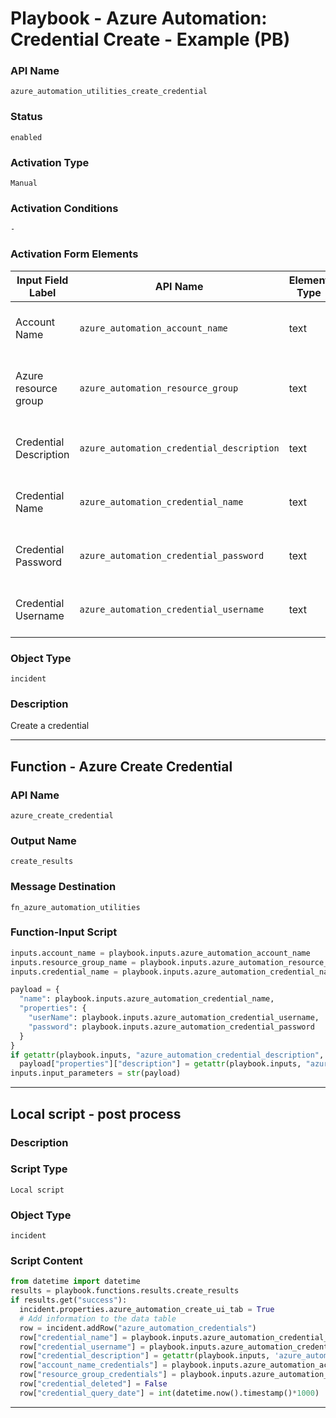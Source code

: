 <!--
    DO NOT MANUALLY EDIT THIS FILE
    THIS FILE IS AUTOMATICALLY GENERATED WITH resilient-sdk codegen
    Generated with resilient-sdk v51.0.0.1.486
-->

# Playbook - Azure Automation: Credential Create - Example (PB)

### API Name
`azure_automation_utilities_create_credential`

### Status
`enabled`

### Activation Type
`Manual`

### Activation Conditions
`-`

### Activation Form Elements
| Input Field Label | API Name | Element Type | Tooltip | Requirement |
| ----------------- | -------- | ------------ | ------- | ----------- |
| Account Name | `azure_automation_account_name` | text | Azure automation account name | Always |
| Azure resource group | `azure_automation_resource_group` | text | The Azure resource group this account is in | Always |
| Credential Description | `azure_automation_credential_description` | text | Azure automation credential description. | Optional |
| Credential Name | `azure_automation_credential_name` | text | Azure automation credential name | Always |
| Credential Password | `azure_automation_credential_password` | text | Azure automation credential password | Always |
| Credential Username | `azure_automation_credential_username` | text | Azure automation credential username | Always |

### Object Type
`incident`

### Description
Create a credential


---
## Function - Azure Create Credential

### API Name
`azure_create_credential`

### Output Name
`create_results`

### Message Destination
`fn_azure_automation_utilities`

### Function-Input Script
```python
inputs.account_name = playbook.inputs.azure_automation_account_name
inputs.resource_group_name = playbook.inputs.azure_automation_resource_group
inputs.credential_name = playbook.inputs.azure_automation_credential_name

payload = {
  "name": playbook.inputs.azure_automation_credential_name,
  "properties": {
    "userName": playbook.inputs.azure_automation_credential_username,
    "password": playbook.inputs.azure_automation_credential_password
  }
}
if getattr(playbook.inputs, "azure_automation_credential_description", None):
  payload["properties"]["description"] = getattr(playbook.inputs, "azure_automation_credential_description", None)
inputs.input_parameters = str(payload)
```

---

## Local script - post process

### Description


### Script Type
`Local script`

### Object Type
`incident`

### Script Content
```python
from datetime import datetime
results = playbook.functions.results.create_results
if results.get("success"):
  incident.properties.azure_automation_create_ui_tab = True
  # Add information to the data table
  row = incident.addRow("azure_automation_credentials")
  row["credential_name"] = playbook.inputs.azure_automation_credential_name
  row["credential_username"] = playbook.inputs.azure_automation_credential_username
  row["credential_description"] = getattr(playbook.inputs, 'azure_automation_credential_description', None)
  row["account_name_credentials"] = playbook.inputs.azure_automation_account_name
  row["resource_group_credentials"] = playbook.inputs.azure_automation_resource_group
  row["credential_deleted"] = False
  row["credential_query_date"] = int(datetime.now().timestamp()*1000)
```

---

